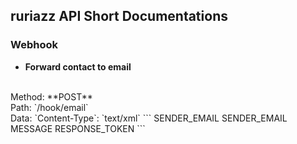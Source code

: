 ## ruriazz API Short Documentations

### Webhook
- **Forward contact to email**
<br>
Method: **POST**
<br>
Path: `/hook/email`
<br>
Data: `Content-Type`: `text/xml`
```
<?xml version="1.0" encoding="utf-8"?>
<root>
	<sender_name>SENDER_EMAIL</sender_name>
	<sender_email>SENDER_EMAIL</sender_email>
	<message>MESSAGE</message>
	<token>RESPONSE_TOKEN</token>
</root>
```
